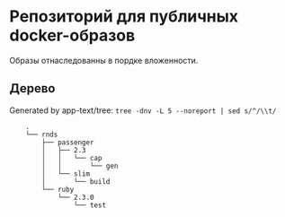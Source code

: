﻿Репозиторий для публичных docker-образов
========

Образы отнаследованны в пордке вложенности.

Дерево
------------

Generated by app-text/tree: `tree -dnv -L 5 --noreport | sed s/^/\\t/`

        .
        └── rnds
            ├── passenger
            │   ├── 2.3
            │   │   └── cap
            │   │       └── gen
            │   └── slim
            │       └── build
            └── ruby
                └── 2.3.0
                    └── test

